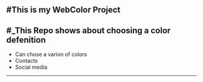 #**This is my WebColor Project**
---
#_This Repo shows about choosing a color defenition
---
- Can chose a varion of colors 
- Contacts 
- Social media 

---

